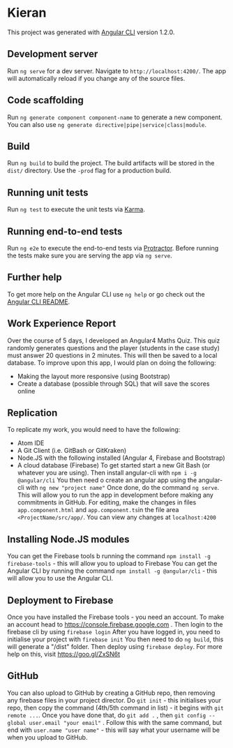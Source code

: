 # Kieran

This project was generated with [Angular CLI](https://github.com/angular/angular-cli) version 1.2.0.

## Development server

Run `ng serve` for a dev server. Navigate to `http://localhost:4200/`. The app will automatically reload if you change any of the source files.

## Code scaffolding

Run `ng generate component component-name` to generate a new component. You can also use `ng generate directive|pipe|service|class|module`.

## Build

Run `ng build` to build the project. The build artifacts will be stored in the `dist/` directory. Use the `-prod` flag for a production build.

## Running unit tests

Run `ng test` to execute the unit tests via [Karma](https://karma-runner.github.io).

## Running end-to-end tests

Run `ng e2e` to execute the end-to-end tests via [Protractor](http://www.protractortest.org/).
Before running the tests make sure you are serving the app via `ng serve`.

## Further help

To get more help on the Angular CLI use `ng help` or go check out the [Angular CLI README](https://github.com/angular/angular-cli/blob/master/README.md).

## Work Experience Report
Over the course of 5 days, I developed an Angular4 Maths Quiz. This quiz randomly generates questions and the player (students in the case study) must answer 20 questions in 2 minutes. This will then be saved to a local database.
To improve upon this app, I would plan on doing the following:
 - Making the layout more responsive (using Bootstrap)
 - Create a database (possible through SQL) that will save the scores online

## Replication
To replicate my work, you would need to have the following:
 - Atom IDE
 - A Git Client (i.e. GitBash or GitKraken)
 - Node.JS with the following installed (Angular 4, Firebase and Bootstrap)
 - A cloud database (Firebase)
To get started start a new Git Bash (or whatever you are using).
Then install angular-cli with `npm i -g @angular/cli`
You then need o create an angular app using the angular-cli with `ng new "project name"`
Once done, do the command `ng serve`. This will allow you to run the app in development before making any commitments in GitHub.
For editing, make the changes in files `app.component.html` and `app.component.ts`in the file area `<ProjectName/src/app/`. You can view any changes at `localhost:4200`

## Installing Node.JS modules
You can get the Firebase tools b running the command `npm install -g firebase-tools` - this will allow you to upload to Firebase
You can get the Angular CLI by running the command `npm install -g @angular/cli` - this will allow you to use the Angular CLI.

## Deployment to Firebase
Once you have installed the Firebase tools - you need an account. To make an account head to https://console.firebase.google.com . Then login to the firebase cli by using `firebase login`
After you have logged in, you need to initialise your project with `firebase init`
You then need to do `ng build`, this will generate a "/dist" folder. Then deploy using `firebase deploy`. For more help on this, visit https://goo.gl/ZxSN6t

## GitHub
You can also upload to GitHub by creating a GitHub repo, then removing any firebase files in your project director. Do `git init` - this initialises your repo, then copy the command (4th/5th command in list) - it begins with `git remote ...`. Once you have done that, do `git add .` , then `git config --global user.email "your email"` . Follow this with the same command, but end with `user.name "user name"` - this will say what your username will be when you upload to GitHub.
